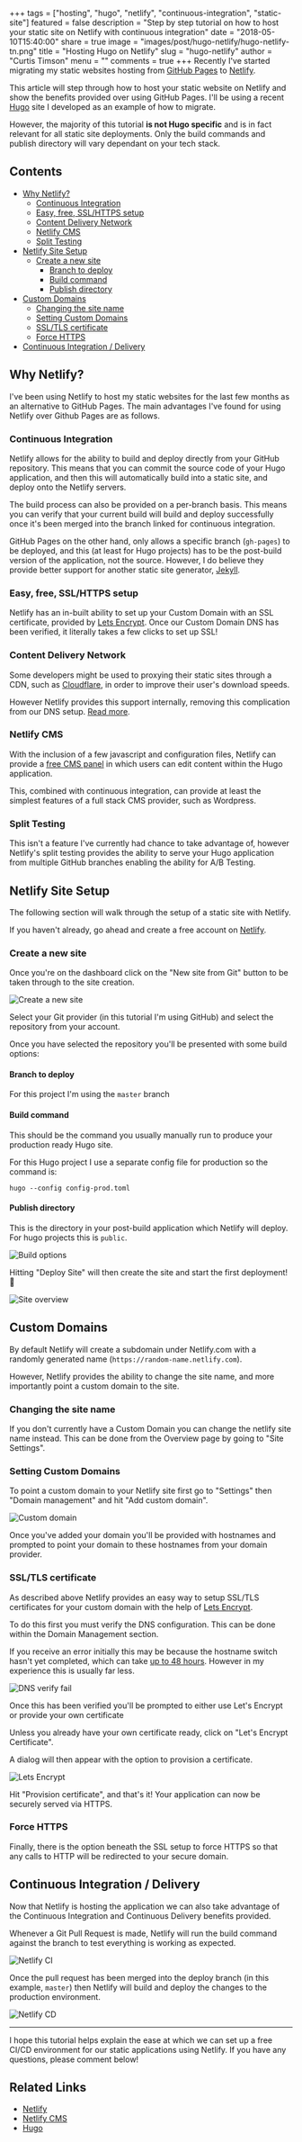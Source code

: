 +++
tags = ["hosting", "hugo", "netlify", "continuous-integration", "static-site"]
featured = false
description = "Step by step tutorial on how to host your static site on Netlify with continuous integration"
date = "2018-05-10T15:40:00"
share = true
image = "images/post/hugo-netlify/hugo-netlify-tn.png"
title = "Hosting Hugo on Netlify"
slug = "hugo-netlify"
author = "Curtis Timson"
menu = ""
comments = true
+++
Recently I've started migrating my static websites hosting from [GitHub Pages](https://pages.github.com/) to [Netlify](https://www.netlify.com/).

This article will step through how to host your static website on Netlify and show the benefits provided over using GitHub Pages. I'll be using a recent [Hugo](https://gohugo.io/) site I developed as an example of how to migrate.

However, the majority of this tutorial **is not Hugo specific** and is in fact relevant for all static site deployments. Only the build commands and publish directory will vary dependant on your tech stack.

## Contents

- [Why Netlify?](#why-netlify)
    - [Continuous Integration](#continuous-integration)
    - [Easy, free, SSL/HTTPS setup](#easy-free-sslhttps-setup)
    - [Content Delivery Network](#content-delivery-network)
    - [Netlify CMS](#netlify-cms)
    - [Split Testing](#split-testing)
- [Netlify Site Setup](#netlify-site-setup)
    - [Create a new site](#create-a-new-site)
        - [Branch to deploy](#branch-to-deploy)
        - [Build command](#build-command)
        - [Publish directory](#publish-directory)
- [Custom Domains](#custom-domains)
    - [Changing the site name](#changing-the-site-name)
    - [Setting Custom Domains](#setting-custom-domains)
    - [SSL/TLS certificate](#ssltls-certificate)
    - [Force HTTPS](#force-https)
- [Continuous Integration / Delivery](#continuous-integration-delivery)


## Why Netlify?

I've been using Netlify to host my static websites for the last few months as an alternative to GitHub Pages. The main advantages I've found for using Netlify over Github Pages are as follows.

### Continuous Integration

Netlify allows for the ability to build and deploy directly from your GitHub repository. This means that you can commit the source code of your Hugo application, and then this will automatically build into a static site, and deploy onto the Netlify servers.

The build process can also be provided on a per-branch basis. This means you can verify that your current build will build and deploy successfully once it's been merged into the branch linked for continuous integration.

GitHub Pages on the other hand, only allows a specific branch (`gh-pages`) to be deployed, and this (at least for Hugo projects) has to be the post-build version of the application, not the source. However, I do believe they provide better support for another static site generator, [Jekyll](https://jekyllrb.com/).

### Easy, free, SSL/HTTPS setup

Netlify has an in-built ability to set up your Custom Domain with an SSL certificate, provided by [Lets Encrypt](https://letsencrypt.org/). Once our Custom Domain DNS has been verified, it literally takes a few clicks to set up SSL!

### Content Delivery Network

Some developers might be used to proxying their static sites through a CDN, such as [Cloudflare](https://www.cloudflare.com/), in order to improve their user's download speeds.

However Netlify provides this support internally, removing this complication from our DNS setup. [Read more](https://www.netlify.com/blog/2017/03/28/why-you-dont-need-cloudflare-with-netlify/).

### Netlify CMS

With the inclusion of a few javascript and configuration files, Netlify can provide a [free CMS panel](https://www.netlifycms.org/) in which users can edit content within the Hugo application.

This, combined with continuous integration, can provide at least the simplest features of a full stack CMS provider, such as Wordpress.

### Split Testing

This isn't a feature I've currently had chance to take advantage of, however Netlify's split testing provides the ability to serve your Hugo application from multiple GitHub branches enabling the ability for A/B Testing.


## Netlify Site Setup

The following section will walk through the setup of a static site with Netlify.

If you haven't already, go ahead and create a free account on [Netlify](https://www.netlify.com/).

### Create a new site

Once you're on the dashboard click on the "New site from Git" button to be taken through to the site creation.

![Create a new site](/images/post/hugo-netlify/create-new-site.png)

Select your Git provider (in this tutorial I'm using GitHub) and select the repository from your account.

Once you have selected the repository you'll be presented with some build options:

#### Branch to deploy
For this project I'm using the `master` branch

#### Build command
This should be the command you usually manually run to produce your production ready Hugo site.

For this Hugo project I use a separate config file for production so the command is:

```
hugo --config config-prod.toml
```

#### Publish directory

This is the directory in your post-build application which Netlify will deploy. For hugo projects this is `public`.

![Build options](/images/post/hugo-netlify/build-options.png)

Hitting "Deploy Site" will then create the site and start the first deployment! 🚀

![Site overview](/images/post/hugo-netlify/site-overview.png)


## Custom Domains

By default Netlify will create a subdomain under Netlify.com with a randomly generated name (`https://random-name.netlify.com`).

However, Netlify provides the ability to change the site name, and more importantly point a custom domain to the site.

### Changing the site name

If you don't currently have a Custom Domain you can change the netlify site name instead. This can be done from the Overview page by going to "Site Settings".

### Setting Custom Domains

To point a custom domain to your Netlify site first go to "Settings" then "Domain management" and hit "Add custom domain".

![Custom domain](/images/post/hugo-netlify/custom-domain.png)

Once you've added your domain you'll be provided with hostnames and prompted to point your domain to these hostnames from your domain provider.

### SSL/TLS certificate

As described above Netlify provides an easy way to setup SSL/TLS certificates for your custom domain with the help of [Lets Encrypt](https://letsencrypt.org/).

To do this first you must verify the DNS configuration. This can be done within the Domain Management section.

If you receive an error initially this may be because the hostname switch hasn't yet completed, which can take [up to 48 hours](https://www.smashingmagazine.com/2011/05/introduction-to-dns-explaining-the-dreaded-dns-delay/). However in my experience this is usually far less.

![DNS verify fail](/images/post/hugo-netlify/dns-verify-fail.png)

Once this has been verified you'll be prompted to either use Let's Encrypt or provide your own certificate

Unless you already have your own certificate ready, click on "Let's Encrypt Certificate".

A dialog will then appear with the option to provision a certificate.

![Lets Encrypt](/images/post/hugo-netlify/lets-encrypt.png)

Hit "Provision certificate", and that's it! Your application can now be securely served via HTTPS.


### Force HTTPS

Finally, there is the option beneath the SSL setup to force HTTPS so that any calls to HTTP will be redirected to your secure domain.


## Continuous Integration / Delivery

Now that Netlify is hosting the application we can also take advantage of the Continuous Integration and Continuous Delivery benefits provided.

Whenever a Git Pull Request is made, Netlify will run the build command against the branch to test everything is working as expected.

![Netlify CI](/images/post/hugo-netlify/netlify-ci.png)

Once the pull request has been merged into the deploy branch (in this example, `master`) then Netlify will build and deploy the changes to the production environment.

![Netlify CD](/images/post/hugo-netlify/netlify-cd.png)

------------

I hope this tutorial helps explain the ease at which we can set up a free CI/CD environment for our static applications using Netlify. If you have any questions, please comment below!


## Related Links

 - [Netlify](https://www.netlify.com/)
 - [Netlify CMS](https://www.netlifycms.org/)
 - [Hugo](https://gohugo.io/)